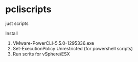 # pcliscripts
just scripts

Install

1. VMware-PowerCLI-5.5.0-1295336.exe
2. Set-ExecutionPolicy Unrestricted  (for powershell scripts)
3. Run scrits for vSphere\ESX
